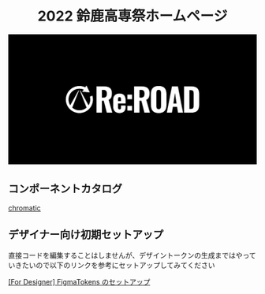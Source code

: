 <h1 style="text-align: center">
  2022 鈴鹿高専祭ホームページ
</h1>

<a href="https://reroad.site/" target="_blank" rel="noopener noreferrer">
  <img src="public/seo/ogp.png" alt="OGP fot reroad.site" />
</a>

<h2>コンポーネントカタログ</h2>

[chromatic]()

<h2>デザイナー向け初期セットアップ</h2>
直接コードを編集することはしませんが、デザイントークンの生成まではやっていきたいので以下のリンクを参考にセットアップしてみてください

[[For Designer] FigmaTokens のセットアップ](https://github.com/suzuka-kosen-festa/2022-HP/wiki/%5BFor-Designer%5D-FigmaTokens%E3%81%AE%E3%82%BB%E3%83%83%E3%83%88%E3%82%A2%E3%83%83%E3%83%97)
